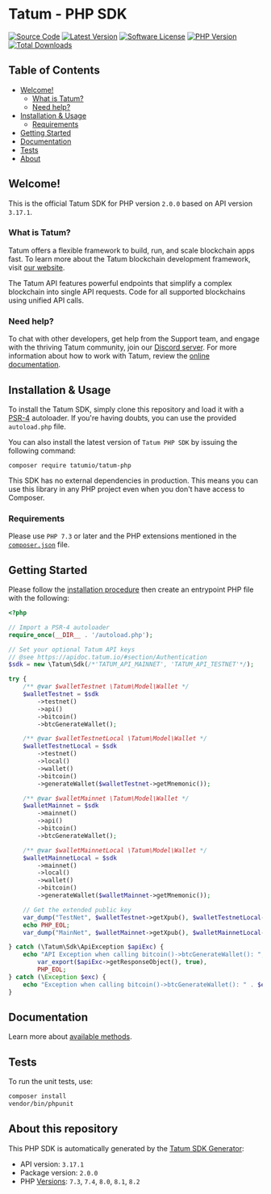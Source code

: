 # Tatum - PHP SDK

[![Source Code][badge-source]][source]
[![Latest Version][badge-release]][packagist]
[![Software License][badge-license]][license]
[![PHP Version][badge-php]][php]
[![Total Downloads][badge-downloads]][downloads]

## Table of Contents
- [Welcome!](#welcome)
  - [What is Tatum?](#what-is-tatum)
  - [Need help?](#need-help)
- [Installation \& Usage](#installation--usage)
  - [Requirements](#requirements)
- [Getting Started](#getting-started)
- [Documentation](#documentation)
- [Tests](#tests)
- [About](#about-this-repository)

## Welcome!

This is the official Tatum SDK for PHP version `2.0.0` based on API version `3.17.1`.

### What is Tatum?

Tatum offers a flexible framework to build, run, and scale blockchain apps fast. To learn more about the
Tatum blockchain development framework, visit [our website](https://tatum.io/framework).

The Tatum API features powerful endpoints that simplify a complex blockchain into single API requests. Code for all
supported blockchains using unified API calls.

### Need help?

To chat with other developers, get help from the Support team, and engage with the thriving Tatum community, join 
our [Discord server](https://discord.com/invite/tatum). For more information about how to work with Tatum,
review the [online documentation](https://docs.tatum.io/).

## Installation & Usage

To install the Tatum SDK, simply clone this repository and load it with a [PSR-4](https://www.php-fig.org/psr/psr-4/) autoloader.
If you're having doubts, you can use the provided `autoload.php` file.

You can also install the latest version of `Tatum PHP SDK` by issuing the following command:

```
composer require tatumio/tatum-php
```

This SDK has no external dependencies in production. This means you can use this library in any PHP project even when you don't have access to Composer.

### Requirements

Please use `PHP 7.3` or later and the PHP extensions mentioned in the [`composer.json`](/composer.json) file.

## Getting Started

Please follow the [installation procedure](#installation--usage) then create an entrypoint PHP file with the following:

```php
<?php

// Import a PSR-4 autoloader
require_once(__DIR__ . '/autoload.php');

// Set your optional Tatum API keys
// @see https://apidoc.tatum.io/#section/Authentication
$sdk = new \Tatum\Sdk(/*'TATUM_API_MAINNET', 'TATUM_API_TESTNET'*/);

try {
    /** @var $walletTestnet \Tatum\Model\Wallet */
    $walletTestnet = $sdk
        ->testnet()
        ->api()
        ->bitcoin()
        ->btcGenerateWallet();

    /** @var $walletTestnetLocal \Tatum\Model\Wallet */
    $walletTestnetLocal = $sdk
        ->testnet()
        ->local()
        ->wallet()
        ->bitcoin()
        ->generateWallet($walletTestnet->getMnemonic());

    /** @var $walletMainnet \Tatum\Model\Wallet */
    $walletMainnet = $sdk
        ->mainnet()
        ->api()
        ->bitcoin()
        ->btcGenerateWallet();

    /** @var $walletMainnetLocal \Tatum\Model\Wallet */
    $walletMainnetLocal = $sdk
        ->mainnet()
        ->local()
        ->wallet()
        ->bitcoin()
        ->generateWallet($walletMainnet->getMnemonic());

    // Get the extended public key
    var_dump("TestNet", $walletTestnet->getXpub(), $walletTestnetLocal->getXpub());
    echo PHP_EOL;
    var_dump("MainNet", $walletMainnet->getXpub(), $walletMainnetLocal->getXpub());

} catch (\Tatum\Sdk\ApiException $apiExc) {
    echo "API Exception when calling bitcoin()->btcGenerateWallet(): ",
        var_export($apiExc->getResponseObject(), true),
        PHP_EOL;
} catch (\Exception $exc) {
    echo "Exception when calling bitcoin()->btcGenerateWallet(): " . $exc->getMessage() . PHP_EOL;
}
```

## Documentation

Learn more about [available methods](./docs/index.md).

## Tests

To run the unit tests, use:

```bash
composer install
vendor/bin/phpunit
```
## About this repository

This PHP SDK is automatically generated by the [Tatum SDK Generator](https://github.com/tatumio):

- API version: `3.17.1`
- Package version: `2.0.0`
- PHP [Versions](https://www.php.net/supported-versions.php): `7.3`, `7.4`, `8.0`, `8.1`, `8.2`

[conduct]: https://github.com/tatumio/tatum-php/blob/master/.github/CODE_OF_CONDUCT.md
[composer]: http://getcomposer.org/
[documentation]: https://tatumio.github.io/tatum-php/
[contributing]: https://github.com/tatumio/tatum-php/blob/master/.github/CONTRIBUTING.md

[badge-source]: http://img.shields.io/badge/source-tatumio/tatum--php-blue.svg?style=flat-square
[badge-release]: https://img.shields.io/packagist/v/tatumio/tatum-php.svg?style=flat-square&label=release
[badge-license]: https://img.shields.io/packagist/l/tatumio/tatum-php.svg?style=flat-square
[badge-php]: https://img.shields.io/packagist/php-v/tatumio/tatum-php.svg?style=flat-square
[badge-downloads]: https://img.shields.io/packagist/dt/tatumio/tatum-php.svg?style=flat-square&colorB=mediumvioletred

[source]: https://github.com/tatumio/tatum-php
[packagist]: https://packagist.org/packages/tatumio/tatum-php
[license]: https://github.com/tatumio/tatum-php/blob/master/LICENSE
[php]: https://php.net
[downloads]: https://packagist.org/packages/tatumio/tatum-php
